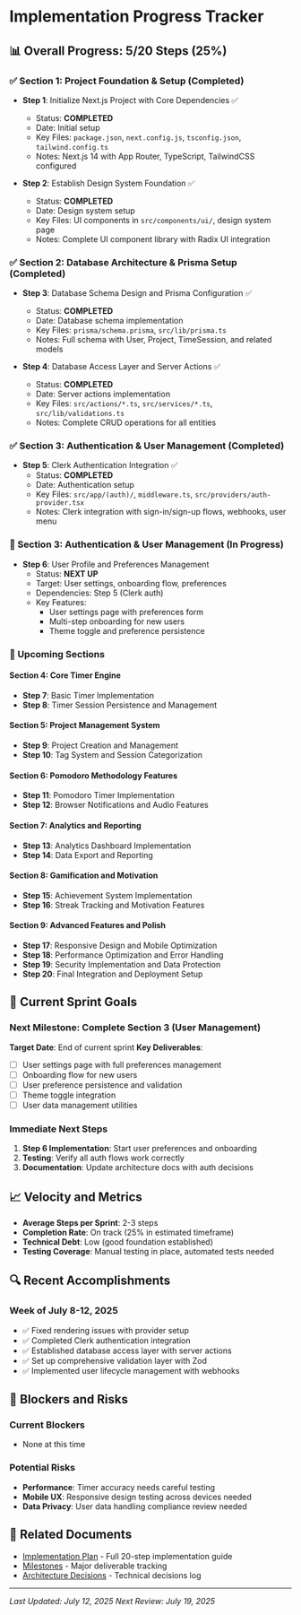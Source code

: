 # Implementation Progress Tracker

## 📊 Overall Progress: 5/20 Steps (25%)

### ✅ Section 1: Project Foundation & Setup (Completed)
- **Step 1**: Initialize Next.js Project with Core Dependencies ✅
  - Status: **COMPLETED**
  - Date: Initial setup
  - Key Files: `package.json`, `next.config.js`, `tsconfig.json`, `tailwind.config.ts`
  - Notes: Next.js 14 with App Router, TypeScript, TailwindCSS configured

- **Step 2**: Establish Design System Foundation ✅
  - Status: **COMPLETED**
  - Date: Design system setup
  - Key Files: UI components in `src/components/ui/`, design system page
  - Notes: Complete UI component library with Radix UI integration

### ✅ Section 2: Database Architecture & Prisma Setup (Completed)
- **Step 3**: Database Schema Design and Prisma Configuration ✅
  - Status: **COMPLETED**
  - Date: Database schema implementation
  - Key Files: `prisma/schema.prisma`, `src/lib/prisma.ts`
  - Notes: Full schema with User, Project, TimeSession, and related models

- **Step 4**: Database Access Layer and Server Actions ✅
  - Status: **COMPLETED**
  - Date: Server actions implementation
  - Key Files: `src/actions/*.ts`, `src/services/*.ts`, `src/lib/validations.ts`
  - Notes: Complete CRUD operations for all entities

### ✅ Section 3: Authentication & User Management (Completed)
- **Step 5**: Clerk Authentication Integration ✅
  - Status: **COMPLETED**
  - Date: Authentication setup
  - Key Files: `src/app/(auth)/`, `middleware.ts`, `src/providers/auth-provider.tsx`
  - Notes: Clerk integration with sign-in/sign-up flows, webhooks, user menu

### 🔄 Section 3: Authentication & User Management (In Progress)
- **Step 6**: User Profile and Preferences Management
  - Status: **NEXT UP**
  - Target: User settings, onboarding flow, preferences
  - Dependencies: Step 5 (Clerk auth)
  - Key Features: 
    - User settings page with preferences form
    - Multi-step onboarding for new users
    - Theme toggle and preference persistence

### 📅 Upcoming Sections

#### Section 4: Core Timer Engine
- **Step 7**: Basic Timer Implementation
- **Step 8**: Timer Session Persistence and Management

#### Section 5: Project Management System  
- **Step 9**: Project Creation and Management
- **Step 10**: Tag System and Session Categorization

#### Section 6: Pomodoro Methodology Features
- **Step 11**: Pomodoro Timer Implementation
- **Step 12**: Browser Notifications and Audio Features

#### Section 7: Analytics and Reporting
- **Step 13**: Analytics Dashboard Implementation
- **Step 14**: Data Export and Reporting

#### Section 8: Gamification and Motivation
- **Step 15**: Achievement System Implementation
- **Step 16**: Streak Tracking and Motivation Features

#### Section 9: Advanced Features and Polish
- **Step 17**: Responsive Design and Mobile Optimization
- **Step 18**: Performance Optimization and Error Handling
- **Step 19**: Security Implementation and Data Protection
- **Step 20**: Final Integration and Deployment Setup

## 🎯 Current Sprint Goals

### Next Milestone: Complete Section 3 (User Management)
**Target Date**: End of current sprint
**Key Deliverables**:
- [ ] User settings page with full preferences management
- [ ] Onboarding flow for new users
- [ ] User preference persistence and validation
- [ ] Theme toggle integration
- [ ] User data management utilities

### Immediate Next Steps
1. **Step 6 Implementation**: Start user preferences and onboarding
2. **Testing**: Verify all auth flows work correctly
3. **Documentation**: Update architecture docs with auth decisions

## 📈 Velocity and Metrics

- **Average Steps per Sprint**: 2-3 steps
- **Completion Rate**: On track (25% in estimated timeframe)
- **Technical Debt**: Low (good foundation established)
- **Testing Coverage**: Manual testing in place, automated tests needed

## 🔍 Recent Accomplishments

### Week of July 8-12, 2025
- ✅ Fixed rendering issues with provider setup
- ✅ Completed Clerk authentication integration
- ✅ Established database access layer with server actions
- ✅ Set up comprehensive validation layer with Zod
- ✅ Implemented user lifecycle management with webhooks

## 🚨 Blockers and Risks

### Current Blockers
- None at this time

### Potential Risks
- **Performance**: Timer accuracy needs careful testing
- **Mobile UX**: Responsive design testing across devices needed
- **Data Privacy**: User data handling compliance review needed

## 🔗 Related Documents

- [Implementation Plan](./plan.md) - Full 20-step implementation guide
- [Milestones](./milestones.md) - Major deliverable tracking
- [Architecture Decisions](../architecture/decisions.md) - Technical decisions log

---

*Last Updated: July 12, 2025*
*Next Review: July 19, 2025*